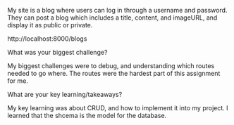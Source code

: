 My site is a blog where users can log in through a username and password. They can post a blog which includes a title, content, and imageURL, and display it as public or private. 

http://localhost:8000/blogs

What was your biggest challenge?

My biggest challenges were to debug, and understanding which routes needed to go where. The routes were the hardest part of this assignment for me. 

What are your key learning/takeaways?

My key learning was about CRUD, and how to implement it into my project. I learned that the shcema is the model for the database. 